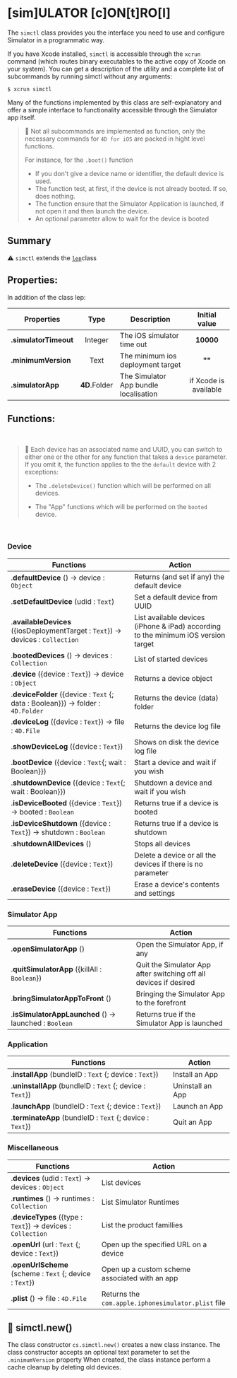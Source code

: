 # [sim]ULATOR [c]ON[t]RO[l]The `simctl` class provides you the interface you need to use and configure Simulator in a programmatic way.

If you have Xcode installed, `simctl` is accessible through the `xcrun` command (which routes binary executables to the active copy of Xcode on your system). You can get a description of the utility and a complete list of subcommands by running simctl without any arguments:

`$ xcrun simctl`

Many of the functions implemented by this class are self-explanatory and offer a simple interface to functionality accessible through the Simulator app itself.

> 📌 Not all subcommands are implemented as function, only the necessary commands for `4D for iOS` are packed in hight level functions. 
> 
> For instance, for the `.boot()` function
> 
> * If you don't give a device name or identifier, the default device is used.
> * The function test, at first, if the device is not already booted. If so, does nothing.
> * The function ensure that the Simulator Application is launched, if not open it and then launch the device.
> * An optional parameter allow to wait for the device is booted

## Summary

⚠️ `simctl` extends the <a href="lep.md">`lep`</a>class 

## Properties:

In addition of the class lep:

|Properties|Type|Description|Initial value|
|---------|:----:|------|:------:|
|**.simulatorTimeout**|Integer|The iOS simulator time out|**10000**|
|**.minimumVersion**|Text|The minimum ios deployment target|**""**|
|**.simulatorApp**|**4D**.Folder|The Simulator App bundle localisation|if Xcode is available|


## Functions:   
    
> 📌 Each device has an associated name and UUID, you can switch to either one or the other for any function that takes a `device` parameter.  If you omit it, the function applies to the the `default` device with 2 exceptions:   
> 
> - The `.deleteDevice()` function which will be performed on all devices.
> 
> - The "App" functions which will be performed on the `booted` device.  

 
### Device

|Functions|Action|
|--------|------|
|.**defaultDevice** ()  → device : `Object` | Returns (and set if any) the default device    
|.**setDefaultDevice** (udid : `Text`) | Set a default device from UUID 
|.**availableDevices** ({iosDeploymentTarget : `Text`})  → devices : `Collection` | List available devices (iPhone & iPad) according to the minimum iOS version target 
|.**bootedDevices** ()  → devices : `Collection` | List of started devices
|.**device** ({device : `Text`})  → device : `Object` | Returns a device object
|.**deviceFolder** ({device : `Text` {; data : Boolean}})  → folder : `4D.Folder` | Returns the device (data) folder
|.**deviceLog** ({device : `Text`})  → file : `4D.File` | Returns the device log file
|.**showDeviceLog** ({device : `Text`})| Shows on disk the device log file
|.**bootDevice** ({device : `Text`{; wait : Boolean}})| Start a device and wait if you wish
|.**shutdownDevice** ({device : `Text`{; wait : Boolean}})| Shutdown a device and wait if you wish
|.**isDeviceBooted** ({device : `Text`})  → booted : `Boolean` | Returns true if a device is booted
|.**isDeviceShutdown** ({device : `Text`})  → shutdown : `Boolean` | Returns true if a device is shutdown
|.**shutdownAllDevices** () | Stops all devices
|.**deleteDevice** ({device : `Text`}) |  Delete a device or all the devices if there is no parameter
|.**eraseDevice** ({device : `Text`}) |  Erase a device's contents and settings

### Simulator App

|Functions|Action|
|--------|------|
|.**openSimulatorApp** () | Open the Simulator App, if any
|.**quitSimulatorApp** ({killAll : `Boolean`}) | Quit the Simulator App after switching off all devices if desired
|.**bringSimulatorAppToFront** () | Bringing the Simulator App to the forefront
|.**isSimulatorAppLaunched** ()  → launched : `Boolean` | Returns true if the Simulator App is launched   
 
### Application

|Functions|Action|
|--------|------|
|.**installApp** (bundleID : `Text` {; device : `Text`}) | Install an App
|.**uninstallApp** (bundleID : `Text` {; device : `Text`}) | Uninstall an App
|.**launchApp** (bundleID : `Text` {; device : `Text`}) | Launch an App
|.**terminateApp** (bundleID : `Text` {; device : `Text`}) | Quit an App

### Miscellaneous

|Functions|Action|
|--------|------|
|.**devices** (udid : `Text`)  → devices : `Object` | List devices
|.**runtimes** ()  → runtimes : `Collection` | List Simulator Runtimes
|.**deviceTypes** ({type : `Text`})  → devices : `Collection` | List the product famillies
|.**openUrl** (url : `Text` {; device : `Text`}) | Open up the specified URL on a device
|.**openUrlScheme** (scheme : `Text` {; device : `Text`}) | Open up a custom scheme associated with an app
|.**plist** ()  → file : `4D.File` | Returns the `com.apple.iphonesimulator.plist` file

## 🔸 simctl.new()

The class constructor `cs.simctl.new()` creates a new class instance.
The class constructor accepts an optional text parameter to set the `.minimumVersion` property
When created, the class instance perform a cache cleanup by deleting old devices.


